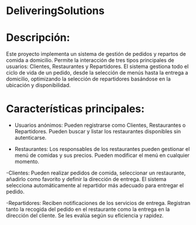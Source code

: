 # DeliveringSolutions
# Descripción:
Este proyecto implementa un sistema de gestión de pedidos y repartos de comida a domicilio. Permite la interacción de tres tipos principales de usuarios: Clientes, Restaurantes y Repartidores. El sistema gestiona todo el ciclo de vida de un pedido, desde la selección de menús hasta la entrega a domicilio, optimizando la selección de repartidores basándose en la ubicación y disponibilidad.

# Características principales:
- Usuarios anónimos:
Pueden registrarse como Clientes, Restaurantes o Repartidores.
Pueden buscar y listar los restaurantes disponibles sin autenticarse.

- Restaurantes:
Los responsables de los restaurantes pueden gestionar el menú de comidas y sus precios.
Pueden modificar el menú en cualquier momento.

-Clientes:
Pueden realizar pedidos de comida, seleccionar un restaurante, añadirlo como favorito y definir la dirección de entrega.
El sistema selecciona automáticamente al repartidor más adecuado para entregar el pedido.

-Repartidores:
Reciben notificaciones de los servicios de entrega.
Registran tanto la recogida del pedido en el restaurante como la entrega en la dirección del cliente.
Se les evalúa según su eficiencia y rapidez.
